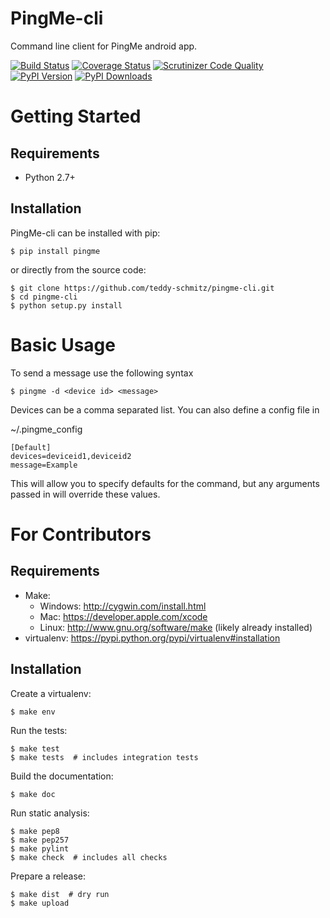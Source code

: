 PingMe-cli
======
Command line client for PingMe android app.

[![Build Status](http://img.shields.io/travis/teddy-schmitz/pingme-cli/master.svg)](https://travis-ci.org/teddy-schmitz/pingme-cli)
[![Coverage Status](http://img.shields.io/coveralls/teddy-schmitz/pingme-cli/master.svg)](https://coveralls.io/r/teddy-schmitz/pingme-cli)
[![Scrutinizer Code Quality](http://img.shields.io/scrutinizer/g/teddy-schmitz/pingme-cli.svg)](https://scrutinizer-ci.com/g/teddy-schmitz/pingme-cli/?branch=master)
[![PyPI Version](http://img.shields.io/pypi/v/PingMeCli.svg)](https://pypi.python.org/pypi/PingMeCli)
[![PyPI Downloads](http://img.shields.io/pypi/dm/PingMeCli.svg)](https://pypi.python.org/pypi/PingMeCli)


Getting Started
===============

Requirements
------------

* Python 2.7+

Installation
------------

PingMe-cli can be installed with pip:

```
$ pip install pingme
```

or directly from the source code:

```
$ git clone https://github.com/teddy-schmitz/pingme-cli.git
$ cd pingme-cli
$ python setup.py install
```

Basic Usage
===========

To send a message use the following syntax

```
$ pingme -d <device id> <message>
```

Devices can be a comma separated list.  You can also define a config file in 

~/.pingme_config

```
[Default]
devices=deviceid1,deviceid2
message=Example
```
This will allow you to specify defaults for the command, but any arguments passed in will override these values.


For Contributors
================

Requirements
------------

* Make:
    * Windows: http://cygwin.com/install.html
    * Mac: https://developer.apple.com/xcode
    * Linux: http://www.gnu.org/software/make (likely already installed)
* virtualenv: https://pypi.python.org/pypi/virtualenv#installation

Installation
------------

Create a virtualenv:

```
$ make env
```

Run the tests:

```
$ make test
$ make tests  # includes integration tests
```

Build the documentation:

```
$ make doc
```

Run static analysis:

```
$ make pep8
$ make pep257
$ make pylint
$ make check  # includes all checks
```

Prepare a release:

```
$ make dist  # dry run
$ make upload
```
